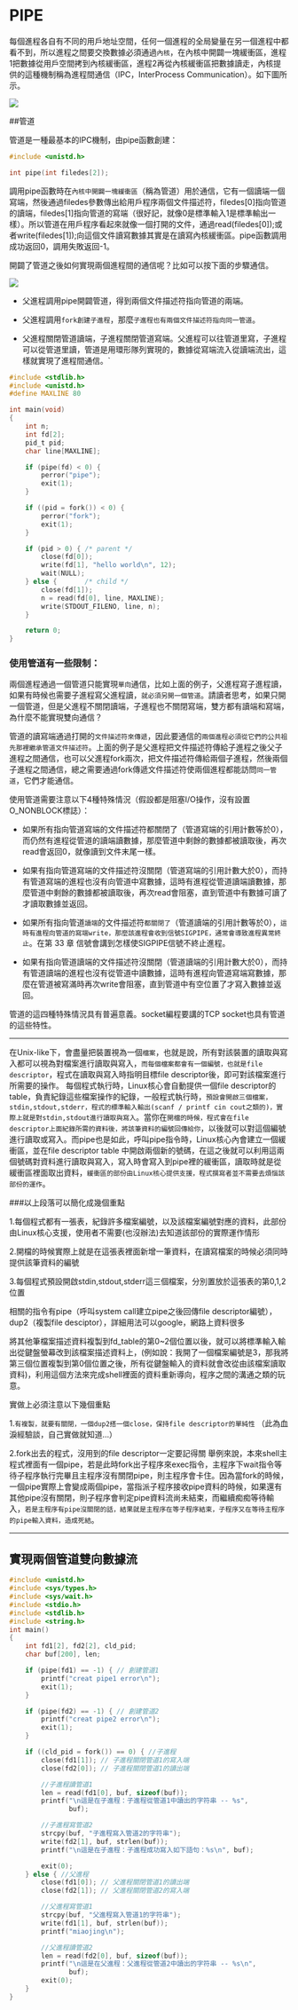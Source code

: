 # PIPE


每個進程各自有不同的用戶地址空間，任何一個進程的全局變量在另一個進程中都看不到，所以進程之間要交換數據必須通過`內核`，在內核中開闢一塊緩衝區，進程1把數據從用戶空間拷到內核緩衝區，進程2再從內核緩衝區把數據讀走，內核提供的這種機制稱為進程間通信（IPC，InterProcess Communication）。如下圖所示。


![](images/process.ipc.png)



##管道

管道是一種最基本的IPC機制，由pipe函數創建：


```c
#include <unistd.h>

int pipe(int filedes[2]);
```
調用pipe函數時在`內核中開闢一塊緩衝區`（稱為管道）用於通信，它有一個讀端一個寫端，然後通過filedes參數傳出給用戶程序兩個文件描述符，filedes[0]指向管道的讀端，filedes[1]指向管道的寫端（很好記，就像0是標準輸入1是標準輸出一樣）。所以管道在用戶程序看起來就像一個打開的文件，通過read(filedes[0]);或者write(filedes[1]);向這個文件讀寫數據其實是在讀寫內核緩衝區。pipe函數調用成功返回0，調用失敗返回-1。

開闢了管道之後如何實現兩個進程間的通信呢？比如可以按下面的步驟通信。

![](images/process.pipe.png)


- 父進程調用pipe開闢管道，得到兩個文件描述符指向管道的兩端。

- 父進程調用`fork創建子進程`，那麼`子進程也有兩個文件描述符指向同一管道`。

- 父進程關閉管道讀端，子進程關閉管道寫端。父進程可以往管道里寫，子進程可以從管道里讀，管道是用環形隊列實現的，數據從寫端流入從讀端流出，這樣就實現了進程間通信。`


```c
#include <stdlib.h>
#include <unistd.h>
#define MAXLINE 80

int main(void)
{
    int n;
    int fd[2];
    pid_t pid;
    char line[MAXLINE];

    if (pipe(fd) < 0) {
        perror("pipe");
        exit(1);
    }

    if ((pid = fork()) < 0) {
        perror("fork");
        exit(1);
    }

    if (pid > 0) { /* parent */
        close(fd[0]);
        write(fd[1], "hello world\n", 12);
        wait(NULL);
    } else {       /* child */
        close(fd[1]);
        n = read(fd[0], line, MAXLINE);
        write(STDOUT_FILENO, line, n);
    }

    return 0;
}
```

### 使用管道有一些限制：

兩個進程通過一個管道只能實現`單向`通信，比如上面的例子，父進程寫子進程讀，如果有時候也需要子進程寫父進程讀，`就必須另開一個管道`。請讀者思考，如果只開一個管道，但是父進程不關閉讀端，子進程也不關閉寫端，雙方都有讀端和寫端，為什麼不能實現雙向通信？

管道的讀寫端通過打開的`文件描述符來傳遞`，因此要通信的`兩個進程必須從它們的公共祖先那裡繼承管道文件描述符`。上面的例子是父進程把文件描述符傳給子進程之後父子進程之間通信，也可以父進程fork兩次，把文件描述符傳給兩個子進程，然後兩個子進程之間通信，總之需要通過fork傳遞文件描述符使兩個進程都能訪問`同一管道`，它們才能通信。

使用管道需要注意以下4種特殊情況（假設都是阻塞I/O操作，沒有設置O_NONBLOCK標誌）：

- 如果所有指向管道寫端的文件描述符都關閉了（管道寫端的引用計數等於0），而仍然有進程從管道的讀端讀數據，那麼管道中剩餘的數據都被讀取後，再次read會返回0，就像讀到文件末尾一樣。

- 如果有指向管道寫端的文件描述符沒關閉（管道寫端的引用計數大於0），而持有管道寫端的進程也沒有向管道中寫數據，這時有進程從管道讀端讀數據，那麼管道中剩餘的數據都被讀取後，再次read會阻塞，直到管道中有數據可讀了才讀取數據並返回。

- 如果所有指向管道`讀端`的文件描述符`都關閉了`（管道讀端的引用計數等於0），`這時有進程向管道的寫端write，那麼該進程會收到信號SIGPIPE，通常會導致進程異常終止`。在第 33 章 信號會講到怎樣使SIGPIPE信號不終止進程。

- 如果有指向管道讀端的文件描述符沒關閉（管道讀端的引用計數大於0），而持有管道讀端的進程也沒有從管道中讀數據，這時有進程向管道寫端寫數據，那麼在管道被寫滿時再次write會阻塞，直到管道中有空位置了才寫入數據並返回。

管道的這四種特殊情況具有普遍意義。socket編程要講的TCP socket也具有管道的這些特性。

---

在Unix-like下，會盡量把裝置視為一個`檔案`，也就是說，所有對該裝置的讀取與寫入都可以視為對檔案進行讀取與寫入，`而每個檔案都會有一個編號，也就是file descriptor`，程式在讀取與寫入時指明目標file descriptor後，即可對該檔案進行所需要的操作。 每個程式執行時，Linux核心會自動提供一個file descriptor的table，負責紀錄這些檔案操作的紀錄，一般程式執行時，`預設會開啟三個檔案，stdin,stdout,stderr，程式的標準輸入輸出(scanf / printf cin cout之類的)，實際上就是對stdin,stdout進行讀取與寫入`。當你在`開檔的時候，程式會在file descriptor上面紀錄所需的資料後，將該筆資料的編號回傳給你`，以後就可以對這個編號進行讀取或寫入。而pipe也是如此，呼叫pipe指令時，Linux核心內會建立一個緩衝區，並在file descriptor table 中開啟兩個新的號碼，在這之後就可以利用這兩個號碼對資料進行讀取與寫入，寫入時會寫入到pipe裡的緩衝區，讀取時就是從緩衝區裡面取出資料，`緩衝區的部份由Linux核心提供支援，程式撰寫者並不需要去煩惱該部份的運作`。

###以上段落可以簡化成幾個重點

1.每個程式都有一張表，紀錄許多檔案編號，以及該檔案編號對應的資料，此部份由Linux核心支援，使用者不需要(也沒辦法)去知道該部份的實際運作情形

2.開檔的時候實際上就是在這張表裡面新增一筆資料，在讀寫檔案的時候必須同時提供該筆資料的編號

3.每個程式預設開啟stdin,stdout,stderr這三個檔案，分別置放於這張表的第0,1,2位置

相關的指令有pipe（呼叫system call建立pipe之後回傳file descriptor編號），dup2（複製file desciptor），詳細用法可以google，網路上資料很多

將其他筆檔案描述資料複製到fd_table的第0~2個位置以後，就可以將標準輸入輸出從鍵盤螢幕改到該檔案描述資料上，(例如說：我開了一個檔案編號是3，那我將第三個位置複製到第0個位置之後，所有從鍵盤輸入的資料就會改從由該檔案讀取資料)，利用這個方法來完成shell裡面的資料重新導向，程序之間的溝通之類的玩意。

實做上必須注意以下幾個重點

1.`有複製，就要有關閉，一個dup2搭一個close，保持file descriptor的單純性`
（此為血淚經驗談，自己實做就知道…）

2.fork出去的程式，沒用到的file descriptor一定要記得關
舉例來說，本來shell主程式裡面有一個pipe，若是此時fork出子程序來exec指令，主程序下wait指令等待子程序執行完畢且主程序沒有關閉pipe，則主程序會卡住。因為當fork的時候，一個pipe實際上會變成兩個pipe，當指派子程序接收pipe資料的時候，如果還有其他pipe沒有關閉，則子程序會判定pipe資料流尚未結束，而繼續痴痴等待輸入，`若是主程序有pipe沒關閉的話，結果就是主程序在等子程序結束，子程序又在等待主程序的pipe輸入資料，造成死結`。

--- 


## 實現兩個管道雙向數據流

```c
#include <unistd.h>
#include <sys/types.h>
#include <sys/wait.h>
#include <stdio.h>
#include <stdlib.h>
#include <string.h>
int main()
{
    int fd1[2], fd2[2], cld_pid;
    char buf[200], len;

    if (pipe(fd1) == -1) { // 創建管道1
        printf("creat pipe1 error\n");
        exit(1);
    }

    if (pipe(fd2) == -1) { // 創建管道2
        printf("creat pipe2 error\n");
        exit(1);
    }

    if ((cld_pid = fork()) == 0) { //子進程
        close(fd1[1]); // 子進程關閉管道1的寫入端
        close(fd2[0]); // 子進程關閉管道1的讀出端

        //子進程讀管道1
        len = read(fd1[0], buf, sizeof(buf));
        printf("\n這是在子進程：子進程從管道1中讀出的字符串 -- %s",
               buf);

        //子進程寫管道2
        strcpy(buf, "子進程寫入管道2的字符串");
        write(fd2[1], buf, strlen(buf));
        printf("\n這是在子進程：子進程成功寫入如下語句：%s\n", buf);

        exit(0);
    } else { //父進程
        close(fd1[0]); // 父進程關閉管道1的讀出端
        close(fd2[1]); // 父進程關閉管道2的寫入端

        //父進程寫管道1
        strcpy(buf, "父進程寫入管道1的字符串");
        write(fd1[1], buf, strlen(buf));
        printf("miaojing\n");

        //父進程讀管道2
        len = read(fd2[0], buf, sizeof(buf));
        printf("\n這是在父進程：父進程從管道2中讀出的字符串 -- %s\n",
               buf);
        exit(0);
    }
}
```




